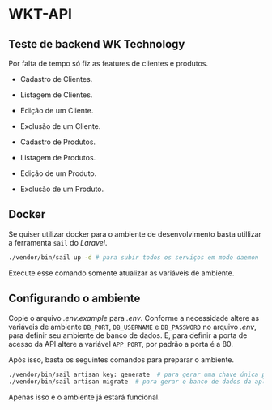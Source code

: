 # WKT-API

## Teste de backend WK Technology

Por falta de tempo só fiz as features de clientes e produtos.

- Cadastro de Clientes.
- Listagem de Clientes.
- Edição de um Cliente.
- Exclusão de um Cliente.

- Cadastro de Produtos.
- Listagem de Produtos.
- Edição de um Produto.
- Exclusão de um Produto.

## Docker

Se quiser utilizar docker para o ambiente de desenvolvimento basta utillizar a ferramenta `sail` do _Laravel_.

```bash
./vendor/bin/sail up -d # para subir todos os serviços em modo daemon
```
Execute esse comando somente atualizar as variáveis de ambiente.

## Configurando o ambiente
Copie o arquivo _.env.example_ para _.env_. Conforme a necessidade altere as variáveis de ambiente `DB_PORT`, `DB_USERNAME` e `DB_PASSWORD` no arquivo _.env_, para definir seu ambiente de banco de dados. E, para definir a porta de acesso da API altere a variável `APP_PORT`, por padrão a porta é a 80.

Após isso, basta os seguintes comandos para preparar o ambiente.
```bash
./vendor/bin/sail artisan key: generate  # para gerar uma chave única para a aplicaçào
./vendor/bin/sail artisan migrate  # para gerar o banco de dados da aplicação
```

Apenas isso e o ambiente já estará funcional.

